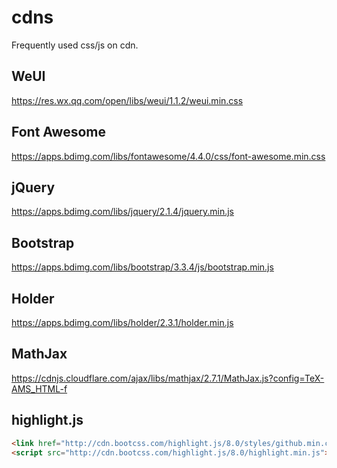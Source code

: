 # cdns
Frequently used css/js on cdn.
## WeUI
https://res.wx.qq.com/open/libs/weui/1.1.2/weui.min.css
## Font Awesome
https://apps.bdimg.com/libs/fontawesome/4.4.0/css/font-awesome.min.css
## jQuery
https://apps.bdimg.com/libs/jquery/2.1.4/jquery.min.js
## Bootstrap
https://apps.bdimg.com/libs/bootstrap/3.3.4/js/bootstrap.min.js
## Holder
https://apps.bdimg.com/libs/holder/2.3.1/holder.min.js
## MathJax
https://cdnjs.cloudflare.com/ajax/libs/mathjax/2.7.1/MathJax.js?config=TeX-AMS_HTML-f   
## highlight.js
```html
<link href="http://cdn.bootcss.com/highlight.js/8.0/styles/github.min.css" rel="stylesheet">
<script src="http://cdn.bootcss.com/highlight.js/8.0/highlight.min.js"></script>
```
